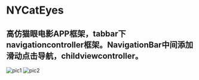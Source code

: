 # NYCatEyes
## 高仿猫眼电影APP框架，tabbar下navigationcontroller框架。NavigationBar中间添加滑动点击导航，childviewcontroller。

![pic1](https://raw.githubusercontent.com/lfny2580832/NYCatEyes/master/ScreenShots/NYCatEyes.gif)
![pic2](https://raw.githubusercontent.com/lfny2580832/NYCatEyes/master/ScreenShots/NoAnimation.gif)
